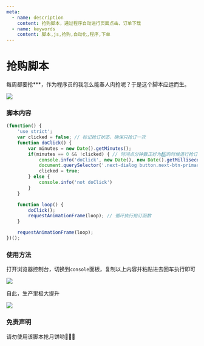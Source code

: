 ```yaml
---
meta:
  - name: description
    content: 抢购脚本，通过程序自动进行页面点击、订单下载
  - name: keywords
    content: 脚本,js,抢购,自动化,程序,下单
---
```

# 抢购脚本

每周都要抢***，作为程序员的我怎么能春人肉抢呢？于是这个脚本应运而生。

![](https://5.z.wiki/autoupload/2022-09-12/be11be625b444277b6c348e12f37a29c.image.png)

### 脚本内容

```JavaScript
(function() {
    'use strict';
    var clicked = false; // 标记抢订状态，确保只抢订一次
    function doClick() {
        var minutes = new Date().getMinutes();
        if(minutes == 0 && !clicked) { // 时间点分钟数正好为0️⃣的时候进行抢订
            console.info('doClick', new Date(), new Date().getMilliseconds());
            document.querySelector('.next-dialog button.next-btn-primary').click(); // 需要点击的按钮，根据实际需要来修改
            clicked = true;
        } else {
            console.info('not doClick')
        }
    }

    function loop() {
        doClick();
        requestAnimationFrame(loop); // 循环执行抢订函数
    }

    requestAnimationFrame(loop);
})();
```

### 使用方法

打开浏览器控制台，切换到`console`面板，复制以上内容并粘贴进去回车执行即可

![](https://3.z.wiki/autoupload/2022-09-12/929cf03e38e843c3bd8b409e3b475afd.image.png)

自此，生产里极大提升

![](https://7.z.wiki/autoupload/2022-09-12/12fa5566e24c4ceaaadce8271f55827c.红领巾.gif)

### 免责声明

请勿使用该脚本抢月饼哟🐶🐶🐶

<TheEnd />


